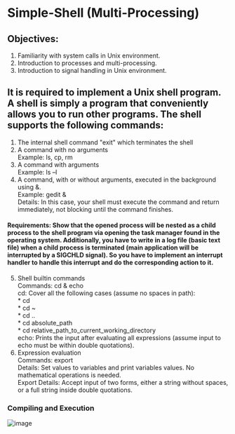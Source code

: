 # Simple-Shell (Multi-Processing)
## Objectives:
1. Familiarity with system calls in Unix environment.
2. Introduction to processes and multi-processing.
3. Introduction to signal handling in Unix environment.

## It is required to implement a Unix shell program. A shell is simply a program that conveniently allows you to run other programs. The shell supports the following commands:
1. The internal shell command "exit" which terminates the shell
2. A command with no arguments <br>
    Example: ls, cp, rm     
3. A command with arguments <br>
    Example: ls –l
4. A command, with or without arguments, executed in the background using &. <br>
    Example: gedit & <br>
    Details: In this case, your shell must execute the command and return immediately, not blocking until the command finishes. <br>
####	Requirements: Show that the opened process will be nested as a child process to the shell program via opening the task manager found in the operating system. Additionally, you have to write in a log file (basic text file) when a child process is terminated (main application will be interrupted by a SIGCHLD signal). So you have to implement an interrupt handler to handle this interrupt and do the corresponding action to it.
5. Shell builtin commands <br>
    Commands: cd & echo <br>
cd: Cover all the following cases (assume no spaces in path): <br>
            * cd <br>
            * cd ~ <br>
            * cd .. <br>
            * cd absolute_path <br>
            * cd relative_path_to_current_working_directory <br>
echo: Prints the input after evaluating all expressions (assume input to echo must be within double quotations).
6. Expression evaluation <br>
    Commands: export <br>
    Details: Set values to variables and print variables values. No mathematical operations is needed. <br> 
    Export Details: Accept input of two forms, either a string without spaces, or a full string inside double quotations.

### Compiling and Execution
![image](https://github.com/ranimeshehata/Simple-Shell/assets/121239735/6e7f7312-1d5a-4368-adb0-8dda42a59973)

